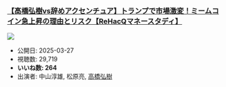 ### [【高橋弘樹vs辞めアクセンチュア】トランプで市場激変！ミームコイン急上昇の理由とリスク【ReHacQマネースタディ】](https://www.youtube.com/watch?v=HAoPI9TBCIM)
[![](https://img.youtube.com/vi/HAoPI9TBCIM/sddefault.jpg)](https://www.youtube.com/watch?v=HAoPI9TBCIM)
-   公開日: 2025-03-27
-   視聴数: 29,719
-   **いいね数: 264**
-   出演者: 中山淳雄, 松原亮, [高橋弘樹](/rehacq_fan/people/高橋弘樹 "wikilink")
